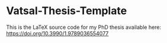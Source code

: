 # Vatsal-Thesis-Template
This is the LaTeX source code for my PhD thesis available here: https://doi.org/10.3990/1.9789036554077
